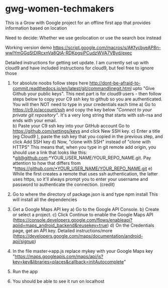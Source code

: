 # gwg-women-techmakers
This is a Grow with Google project for an offline first app that provides information based on location

Need to decide:
Whether we use geolocation or use the search box instead

Working version demo
https://script.google.com/macros/s/AKfycbyeAP8n-wwIYmGGqStDIRcxnVa8QtA-RDKpgsiPCudzWVA7VByd/exec

Detailed instructions for getting set update. I am currently set up with cloud9 and have included instructions for cloud9, but feel free to ignore those


1) for absolute noobs follow steps here http://dont-be-afraid-to-commit.readthedocs.io/en/latest/git/commandlinegit.html upto "Give Github your public keys". 
This next part is for cloud9 users - then follow steps below to copy your C9 ssh key to github so you are authenticated. You will then NOT need to type in your credentials each time
a) Go to https://c9.io/account/ssh and copy the key below *"Connect to your private git repository"*. It's a very long string that starts with ssh-rsa and ends with your email.	
b) Paste your C9 ssh key into your GitHub account Go to https://github.com/settings/keys and click New SSH key. 
c) Enter a title (eg  Cloud9 ), paste the ssh key that you copied in the previous step, and click Add SSH key
d) Now, "clone with SSH" instead of "clone with HTTPS" This means that, when you type in git remote add origin, you should use a link that looks like this: *git@github.com:*YOUR_USER_NAME/YOUR_REPO_NAME.git. Pay attention to how that differs from *https://github.com/*YOUR_USER_NAME/YOUR_REPO_NAME.git
e) While the first creates a remote that uses ssh authentication, the latter uses https, so it'll always prompt you to enter your username and password to authenticate the connection. (credit)

2) Go to where the directory of package.json is and type npm install This will install all the dependencies

3) Get a Google Maps API key
a) Go to the Google API Console.
b) Create or select a project.
c) Click Continue to enable the Google Maps API (https://console.developers.google.com/flows/enableapi?apiid=maps_android_backend&reusekey=true)
d) On the Credentials page, get an API key. 
Detailed instructions/more (https://developers.google.com/maps/documentation/android-api/signup)

4) In the file master->app.js replace mykey with your Google Maps key
    "https://maps.googleapis.com/maps/api/js?key=key&libraries=places&callback=initAutocomplete"
5) Run the app
6) You should be able to see it run on localhost
